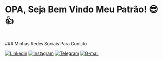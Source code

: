 # OPA, Seja Bem Vindo Meu Patrão! 😎👍
<br>
### Minhas Redes Sociais Para Contato

[![Linkedin](https://img.shields.io/badge/LinkedIn-0077B5?style=for-the-badge&logo=linkedin&logoColor=white)](https://www.linkedin.com/in/wilgnerjr/)
[![Instagram](https://img.shields.io/badge/Instagram-white?style=for-the-badge&logo=instagram&logoColor=red)](https://www.instagram.com/wilgner2003)
[![Telegram](https://img.shields.io/badge/Telegram-2CA5E0?style=for-the-badge&logo=telegram&logoColor=white)](https://t.me/wilgner2003)
[![G-mail](https://img.shields.io/badge/Gmail-D14836?style=for-the-badge&logo=gmail&logoColor=white)](https://www.wilgnerbento@gmail.com)

